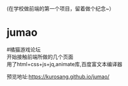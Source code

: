 (在学校做前端的第一个项目，留着做个纪念~）

# jumao
#橘猫游戏论坛  <br>
开始接触前端所做的几个页面<br>
用了html+css+js+jq,animate库,百度富文本编译器<br>


预览地址:https://kurosang.github.io/jumao/
